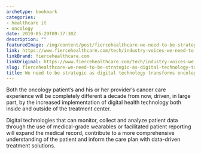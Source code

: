 ```yaml
---
archetype: bookmark
categories:
- healthcare it
- oncology
date: 2019-05-29T09:37:38Z
description: ""
featuredImage: /img/content/post/fiercehealthcare-we-need-to-be-strategic-as-digital-technology-transforms-oncology.jpg
link: https://www.fiercehealthcare.com/tech/industry-voices-we-need-to-be-strategic-as-digital-technology-transforms-oncology
linkBrand: fiercehealthcare.com
linkOriginal: https://www.fiercehealthcare.com/tech/industry-voices-we-need-to-be-strategic-as-digital-technology-transforms-oncology
slug: fiercehealthcare-we-need-to-be-strategic-as-digital-technology-transforms-oncology
title: We need to be strategic as digital technology transforms oncology
---
```

Both the oncology patient’s and his or her provider’s cancer care experience will be completely different a decade from now, driven, in large part, by the increased implementation of digital health technology both inside and outside of the treatment center.

Digital technologies that can monitor, collect and analyze patient data through the use of medical-grade wearables or facilitated patient reporting will expand the medical record, contribute to a more comprehensive understanding of the patient and inform the care plan with data-driven treatment solutions.

